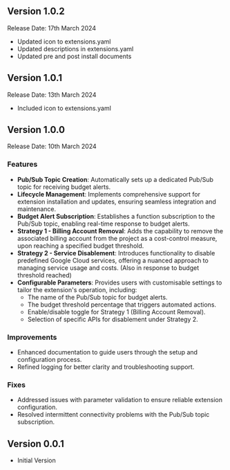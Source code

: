 ## Version 1.0.2

Release Date: 17th March 2024

- Updated icon to extensions.yaml
- Updated descriptions in extensions.yaml
- Updated pre and post install documents

## Version 1.0.1

Release Date: 13th March 2024

- Included icon to extensions.yaml

## Version 1.0.0

Release Date: 10th March 2024

### Features

- **Pub/Sub Topic Creation**: Automatically sets up a dedicated Pub/Sub topic for receiving budget alerts.
- **Lifecycle Management**: Implements comprehensive support for extension installation and updates, ensuring seamless integration and maintenance.
- **Budget Alert Subscription**: Establishes a function subscription to the Pub/Sub topic, enabling real-time response to budget alerts.
- **Strategy 1 - Billing Account Removal**: Adds the capability to remove the associated billing account from the project as a cost-control measure, upon reaching a specified budget threshold.
- **Strategy 2 - Service Disablement**: Introduces functionality to disable predefined Google Cloud services, offering a nuanced approach to managing service usage and costs. (Also in response to budget threshold reached)
- **Configurable Parameters**: Provides users with customisable settings to tailor the extension's operation, including:
  - The name of the Pub/Sub topic for budget alerts.
  - The budget threshold percentage that triggers automated actions.
  - Enable/disable toggle for Strategy 1 (Billing Account Removal).
  - Selection of specific APIs for disablement under Strategy 2.

### Improvements

- Enhanced documentation to guide users through the setup and configuration process.
- Refined logging for better clarity and troubleshooting support.

### Fixes

- Addressed issues with parameter validation to ensure reliable extension configuration.
- Resolved intermittent connectivity problems with the Pub/Sub topic subscription.

## Version 0.0.1

- Initial Version
